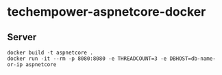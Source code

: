 # techempower-aspnetcore-docker

## Server
```
docker build -t aspnetcore .
docker run -it --rm -p 8080:8080 -e THREADCOUNT=3 -e DBHOST=db-name-or-ip aspnetcore
```
